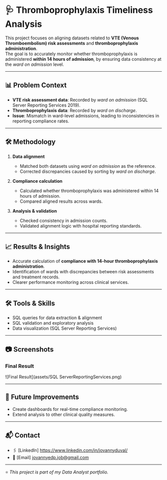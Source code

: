 # 🩺 Thromboprophylaxis Timeliness Analysis

This project focuses on aligning datasets related to **VTE (Venous Thromboembolism) risk assessments** and **thromboprophylaxis administration**.  
The goal is to accurately monitor whether thromboprophylaxis is administered **within 14 hours of admission**, by ensuring data consistency at the *ward on admission* level.

---

## 📊 Problem Context

- **VTE risk assessment data**: Recorded by *ward on admission* (SQL Server Reporting Services 2019).  
- **Thromboprophylaxis data**: Recorded by *ward on discharge*.  
- **Issue**: Mismatch in ward-level admissions, leading to inconsistencies in reporting compliance rates.  

---

## 🛠️ Methodology

1. **Data alignment**  
   - Matched both datasets using *ward on admission* as the reference.  
   - Corrected discrepancies caused by sorting by *ward on discharge*.  

2. **Compliance calculation**  
   - Calculated whether thromboprophylaxis was administered within 14 hours of admission.  
   - Compared aligned results across wards.  

3. **Analysis & validation**  
   - Checked consistency in admission counts.  
   - Validated alignment logic with hospital reporting standards.  

---

## 📈 Results & Insights

- Accurate calculation of **compliance with 14-hour thromboprophylaxis administration**.  
- Identification of wards with discrepancies between risk assessments and treatment records.  
- Clearer performance monitoring across clinical services.  

---

## 🛠️ Tools & Skills
 
- SQL queries for data extraction & alignment  
- SQL validation and exploratory analysis  
- Data visualization (SQL Server Reporting Services)  

---

## 📷 Screenshots
### Final Result
![Final Result](assets/SQL ServerReportingServices.png)

---

## 🚀 Future Improvements
  
- Create dashboards for real-time compliance monitoring.  
- Extend analysis to other clinical quality measures.  

---

## 📬 Contact

- 🖇️ [LinkedIn] https://www.linkedin.com/in/jovannyduval/
- 📧 [Email] jovannyedp.job@gmail.com

---

⭐ *This project is part of my Data Analyst portfolio.*
